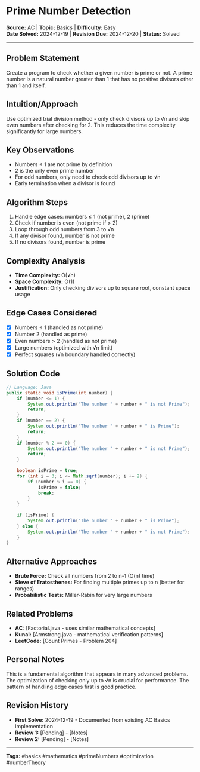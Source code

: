 # Prime Number Detection

**Source:** AC | **Topic:** Basics | **Difficulty:** Easy  
**Date Solved:** 2024-12-19 | **Revision Due:** 2024-12-20 | **Status:** Solved

---

## Problem Statement
Create a program to check whether a given number is prime or not. A prime number is a natural number greater than 1 that has no positive divisors other than 1 and itself.

## Intuition/Approach
Use optimized trial division method - only check divisors up to √n and skip even numbers after checking for 2. This reduces the time complexity significantly for large numbers.

## Key Observations
- Numbers ≤ 1 are not prime by definition
- 2 is the only even prime number  
- For odd numbers, only need to check odd divisors up to √n
- Early termination when a divisor is found

## Algorithm Steps
1. Handle edge cases: numbers ≤ 1 (not prime), 2 (prime)
2. Check if number is even (not prime if > 2)
3. Loop through odd numbers from 3 to √n
4. If any divisor found, number is not prime
5. If no divisors found, number is prime

## Complexity Analysis
- **Time Complexity:** O(√n)
- **Space Complexity:** O(1)
- **Justification:** Only checking divisors up to square root, constant space usage

## Edge Cases Considered
- [x] Numbers ≤ 1 (handled as not prime)
- [x] Number 2 (handled as prime)
- [x] Even numbers > 2 (handled as not prime)
- [x] Large numbers (optimized with √n limit)
- [x] Perfect squares (√n boundary handled correctly)

## Solution Code

```java
// Language: Java
public static void isPrime(int number) {
    if (number <= 1) {
        System.out.println("The number " + number + " is not Prime");
        return;
    }
    if (number == 2) {
        System.out.println("The number " + number + " is Prime");
        return;
    }
    if (number % 2 == 0) {
        System.out.println("The number " + number + " is not Prime");
        return;
    }
    
    boolean isPrime = true;
    for (int i = 3; i <= Math.sqrt(number); i += 2) {
        if (number % i == 0) {
            isPrime = false;
            break;
        }
    }
    
    if (isPrime) {
        System.out.println("The number " + number + " is Prime");
    } else {
        System.out.println("The number " + number + " is not Prime");
    }
}
```

## Alternative Approaches
- **Brute Force:** Check all numbers from 2 to n-1 (O(n) time)
- **Sieve of Eratosthenes:** For finding multiple primes up to n (better for ranges)
- **Probabilistic Tests:** Miller-Rabin for very large numbers

## Related Problems
- **AC:** [Factorial.java - uses similar mathematical concepts]
- **Kunal:** [Armstrong.java - mathematical verification patterns]
- **LeetCode:** [Count Primes - Problem 204]

## Personal Notes
This is a fundamental algorithm that appears in many advanced problems. The optimization of checking only up to √n is crucial for performance. The pattern of handling edge cases first is good practice.

## Revision History
- **First Solve:** 2024-12-19 - Documented from existing AC Basics implementation
- **Review 1:** [Pending] - [Notes]
- **Review 2:** [Pending] - [Notes]

---
**Tags:** #basics #mathematics #primeNumbers #optimization #numberTheory 